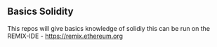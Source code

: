 ## Basics Solidity

This repos will give basics knowledge of solidiy
this can be run on the REMIX-IDE - https://remix.ethereum.org
